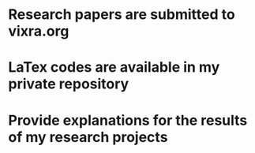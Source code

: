 # Research papers are submitted to vixra.org
# LaTex codes are available in my private repository
# Provide explanations for the results of my research projects
